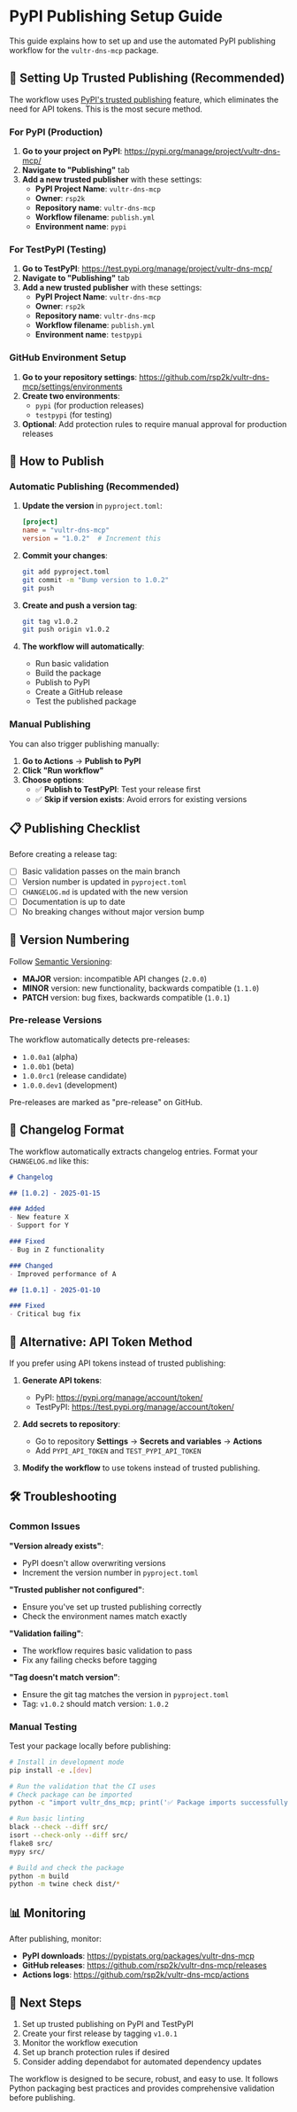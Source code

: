 # PyPI Publishing Setup Guide

This guide explains how to set up and use the automated PyPI publishing workflow for the `vultr-dns-mcp` package.

## 🔐 Setting Up Trusted Publishing (Recommended)

The workflow uses [PyPI's trusted publishing](https://docs.pypi.org/trusted-publishers/) feature, which eliminates the need for API tokens. This is the most secure method.

### For PyPI (Production)

1. **Go to your project on PyPI**: https://pypi.org/manage/project/vultr-dns-mcp/
2. **Navigate to "Publishing"** tab
3. **Add a new trusted publisher** with these settings:
   - **PyPI Project Name**: `vultr-dns-mcp`
   - **Owner**: `rsp2k`
   - **Repository name**: `vultr-dns-mcp`
   - **Workflow filename**: `publish.yml`
   - **Environment name**: `pypi`

### For TestPyPI (Testing)

1. **Go to TestPyPI**: https://test.pypi.org/manage/project/vultr-dns-mcp/
2. **Navigate to "Publishing"** tab
3. **Add a new trusted publisher** with these settings:
   - **PyPI Project Name**: `vultr-dns-mcp`
   - **Owner**: `rsp2k`
   - **Repository name**: `vultr-dns-mcp`
   - **Workflow filename**: `publish.yml`
   - **Environment name**: `testpypi`

### GitHub Environment Setup

1. **Go to your repository settings**: https://github.com/rsp2k/vultr-dns-mcp/settings/environments
2. **Create two environments**:
   - `pypi` (for production releases)
   - `testpypi` (for testing)
3. **Optional**: Add protection rules to require manual approval for production releases

## 🚀 How to Publish

### Automatic Publishing (Recommended)

1. **Update the version** in `pyproject.toml`:
   ```toml
   [project]
   name = "vultr-dns-mcp"
   version = "1.0.2"  # Increment this
   ```

2. **Commit your changes**:
   ```bash
   git add pyproject.toml
   git commit -m "Bump version to 1.0.2"
   git push
   ```

3. **Create and push a version tag**:
   ```bash
   git tag v1.0.2
   git push origin v1.0.2
   ```

4. **The workflow will automatically**:
   - Run basic validation
   - Build the package
   - Publish to PyPI
   - Create a GitHub release
   - Test the published package

### Manual Publishing

You can also trigger publishing manually:

1. **Go to Actions** → **Publish to PyPI**
2. **Click "Run workflow"**
3. **Choose options**:
   - ✅ **Publish to TestPyPI**: Test your release first
   - ✅ **Skip if version exists**: Avoid errors for existing versions

## 📋 Publishing Checklist

Before creating a release tag:

- [ ] Basic validation passes on the main branch
- [ ] Version number is updated in `pyproject.toml`
- [ ] `CHANGELOG.md` is updated with the new version
- [ ] Documentation is up to date
- [ ] No breaking changes without major version bump

## 🔢 Version Numbering

Follow [Semantic Versioning](https://semver.org/):

- **MAJOR** version: incompatible API changes (`2.0.0`)
- **MINOR** version: new functionality, backwards compatible (`1.1.0`)
- **PATCH** version: bug fixes, backwards compatible (`1.0.1`)

### Pre-release Versions

The workflow automatically detects pre-releases:
- `1.0.0a1` (alpha)
- `1.0.0b1` (beta)
- `1.0.0rc1` (release candidate)
- `1.0.0.dev1` (development)

Pre-releases are marked as "pre-release" on GitHub.

## 📝 Changelog Format

The workflow automatically extracts changelog entries. Format your `CHANGELOG.md` like this:

```markdown
# Changelog

## [1.0.2] - 2025-01-15

### Added
- New feature X
- Support for Y

### Fixed
- Bug in Z functionality

### Changed
- Improved performance of A

## [1.0.1] - 2025-01-10

### Fixed
- Critical bug fix
```

## 🔧 Alternative: API Token Method

If you prefer using API tokens instead of trusted publishing:

1. **Generate API tokens**:
   - PyPI: https://pypi.org/manage/account/token/
   - TestPyPI: https://test.pypi.org/manage/account/token/

2. **Add secrets to repository**:
   - Go to repository **Settings** → **Secrets and variables** → **Actions**
   - Add `PYPI_API_TOKEN` and `TEST_PYPI_API_TOKEN`

3. **Modify the workflow** to use tokens instead of trusted publishing.

## 🛠️ Troubleshooting

### Common Issues

**"Version already exists"**: 
- PyPI doesn't allow overwriting versions
- Increment the version number in `pyproject.toml`

**"Trusted publisher not configured"**:
- Ensure you've set up trusted publishing correctly
- Check the environment names match exactly

**"Validation failing"**:
- The workflow requires basic validation to pass
- Fix any failing checks before tagging

**"Tag doesn't match version"**:
- Ensure the git tag matches the version in `pyproject.toml`
- Tag: `v1.0.2` should match version: `1.0.2`

### Manual Testing

Test your package locally before publishing:

```bash
# Install in development mode
pip install -e .[dev]

# Run the validation that the CI uses
# Check package can be imported
python -c "import vultr_dns_mcp; print('✅ Package imports successfully')"

# Run basic linting
black --check --diff src/
isort --check-only --diff src/
flake8 src/
mypy src/

# Build and check the package
python -m build
python -m twine check dist/*
```

## 📊 Monitoring

After publishing, monitor:
- **PyPI downloads**: https://pypistats.org/packages/vultr-dns-mcp
- **GitHub releases**: https://github.com/rsp2k/vultr-dns-mcp/releases
- **Actions logs**: https://github.com/rsp2k/vultr-dns-mcp/actions

## 🎯 Next Steps

1. Set up trusted publishing on PyPI and TestPyPI
2. Create your first release by tagging `v1.0.1`
3. Monitor the workflow execution
4. Set up branch protection rules if desired
5. Consider adding dependabot for automated dependency updates

The workflow is designed to be secure, robust, and easy to use. It follows Python packaging best practices and provides comprehensive validation before publishing.